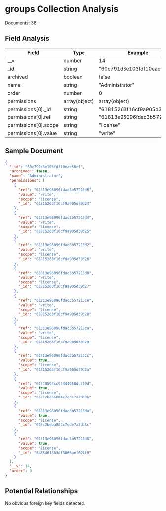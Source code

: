 # groups Collection Analysis

Documents: 36

## Field Analysis

| Field | Type | Example |
|-------|------|--------|
| __v | number | 14 |
| _id | string | "60c791d3e103fdf10eac60ef" |
| archived | boolean | false |
| name | string | "Administrator" |
| order | number | 0 |
| permissions | array(object) | array(object) |
| permissions[0]._id | string | "61815263f16cf9a905d39d24" |
| permissions[0].ref | string | "61813e96096fdac3b57216d6" |
| permissions[0].scope | string | "license" |
| permissions[0].value | string | "write" |

## Sample Document

```json
{
  "_id": "60c791d3e103fdf10eac60ef",
  "archived": false,
  "name": "Administrator",
  "permissions": [
    {
      "ref": "61813e96096fdac3b57216d6",
      "value": "write",
      "scope": "license",
      "_id": "61815263f16cf9a905d39d24"
    },
    {
      "ref": "61813e96096fdac3b57216d4",
      "value": "write",
      "scope": "license",
      "_id": "61815263f16cf9a905d39d25"
    },
    {
      "ref": "61813e96096fdac3b57216d2",
      "value": "write",
      "scope": "license",
      "_id": "61815263f16cf9a905d39d26"
    },
    {
      "ref": "61813e96096fdac3b57216d0",
      "value": "write",
      "scope": "license",
      "_id": "61815263f16cf9a905d39d27"
    },
    {
      "ref": "61813e96096fdac3b57216ce",
      "value": "write",
      "scope": "license",
      "_id": "61815263f16cf9a905d39d28"
    },
    {
      "ref": "61813e96096fdac3b57216ca",
      "value": "write",
      "scope": "license",
      "_id": "61815263f16cf9a905d39d29"
    },
    {
      "ref": "61813e96096fdac3b57216cc",
      "value": true,
      "scope": "license",
      "_id": "61815263f16cf9a905d39d2a"
    },
    {
      "ref": "61840594cc94444958dcf39d",
      "value": true,
      "scope": "license",
      "_id": "618c2beba804c7ede7a2db3b"
    },
    {
      "ref": "61813e96096fdac3b57216da",
      "value": true,
      "scope": "license",
      "_id": "618c2beba804c7ede7a2db3c"
    },
    {
      "ref": "61813e96096fdac3b57216d8",
      "value": true,
      "scope": "license",
      "_id": "6465461883df3666aef024f9"
    }
  ],
  "__v": 14,
  "order": 0
}
```

## Potential Relationships

No obvious foreign key fields detected.
